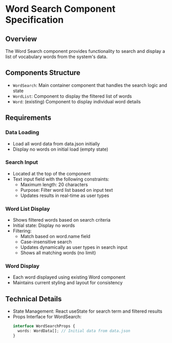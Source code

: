 # Word Search Component Specification

## Overview

The Word Search component provides functionality to search and display a list of vocabulary words from the system's data.

## Components Structure

- `WordSearch`: Main container component that handles the search logic and state
- `WordList`: Component to display the filtered list of words
- `Word`: (existing) Component to display individual word details

## Requirements

### Data Loading

- Load all word data from data.json initially
- Display no words on initial load (empty state)

### Search Input

- Located at the top of the component
- Text input field with the following constraints:
  - Maximum length: 20 characters
  - Purpose: Filter word list based on input text
  - Updates results in real-time as user types

### Word List Display

- Shows filtered words based on search criteria
- Initial state: Display no words
- Filtering:
  - Match based on word.name field
  - Case-insensitive search
  - Updates dynamically as user types in search input
  - Shows all matching words (no limit)

### Word Display

- Each word displayed using existing Word component
- Maintains current styling and layout for consistency

## Technical Details

- State Management: React useState for search term and filtered results
- Props Interface for WordSearch:
  ```typescript
  interface WordSearchProps {
    words: WordData[]; // Initial data from data.json
  }
  ```
